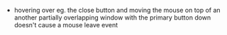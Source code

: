 - hovering over eg. the close button and moving the mouse on top of an another
  partially overlapping window with the primary button down doesn't cause a mouse leave event
